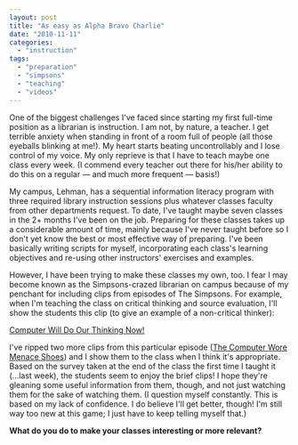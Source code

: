 ```yaml
---
layout: post
title: "As easy as Alpha Bravo Charlie"
date: "2010-11-11"
categories: 
  - "instruction"
tags: 
  - "preparation"
  - "simpsons"
  - "teaching"
  - "videos"
---
```


One of the biggest challenges I've faced since starting my first full-time position as a librarian is instruction. I am not, by nature, a teacher. I get terrible anxiety when standing in front of a room full of people (all those eyeballs blinking at me!). My heart starts beating uncontrollably and I lose control of my voice. My only reprieve is that I have to teach maybe one class every week. (I commend every teacher out there for his/her ability to do this on a regular — and much more frequent — basis!)

My campus, Lehman, has a sequential information literacy program with three required library instruction sessions plus whatever classes faculty from other departments request. To date, I've taught maybe seven classes in the 2+ months I've been on the job. Preparing for these classes takes up a considerable amount of time, mainly because I've never taught before so I don't yet know the best or most effective way of preparing. I've been basically writing scripts for myself, incorporating each class's learning objectives and re-using other instructors' exercises and examples.

However, I have been trying to make these classes my own, too. I fear I may become known as the Simpsons-crazed librarian on campus because of my penchant for including clips from episodes of The Simpsons. For example, when I'm teaching the class on critical thinking and source evaluation, I'll show the students this clip (to give an example of a non-critical thinker):

[Computer Will Do Our Thinking Now!](https://acid-stars.com/simpsons/eng110/computer-will-think/simpsons_s12e06_computer-will-think_controller.swf)

I've ripped two more clips from this particular episode ([The Computer Wore Menace Shoes](https://en.wikipedia.org/wiki/The_Computer_Wore_Menace_Shoes)) and I show them to the class when I think it's appropriate. Based on the survey taken at the end of the class the first time I taught it (...last week), the students seem to enjoy the brief clips! I hope they're gleaning some useful information from them, though, and not just watching them for the sake of watching them. (I question myself constantly. This is based on my lack of confidence. I do believe I'll get better, though! I'm still way too new at this game; I just have to keep telling myself that.)

**What do you do to make your classes interesting or more relevant?**
